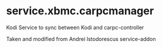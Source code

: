 # service.xbmc.carpcmanager
Kodi Service to sync between Kodi and carpc-controller


Taken and modified from Andrei Istodorescus service-addon
